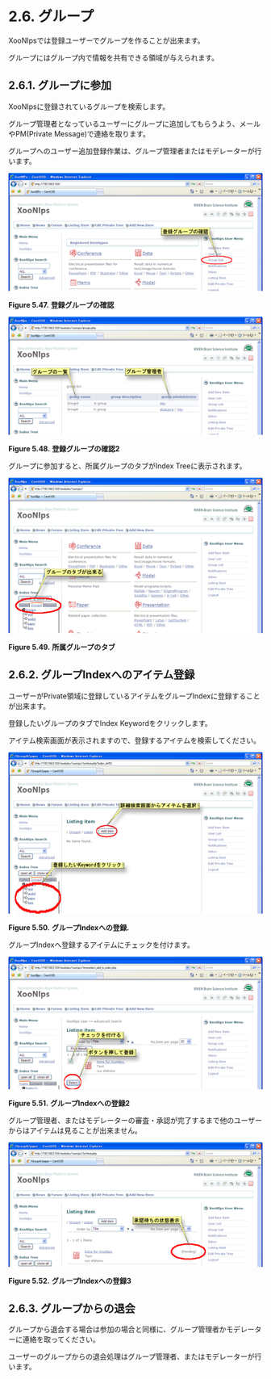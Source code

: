 # 2.6. グループ

XooNIpsでは登録ユーザーでグループを作ることが出来ます。

グループにはグループ内で情報を共有できる領域が与えられます。

## 2.6.1. **グループに参加** <a id="2-6-1-join-a-group"></a>

XooNIpsに登録されているグループを検索します。

グループ管理者となっているユーザーにグループに追加してもらうよう、メールやPM\(Private Message\)で連絡を取ります。

グループへのユーザー追加登録作業は、グループ管理者またはモデレーターが行います。

![Inquire registered groups](../../.gitbook/assets/xoonips-operate46.png)

**Figure 5.47.**  **登録グループの確認**

![Inquire registered groups 2](../../.gitbook/assets/xoonips-operate47.png)

**Figure 5.48.**  **登録グループの確認2**

 グループに参加すると、所属グループのタブがIndex Treeに表示されます。

![Group tab](../../.gitbook/assets/xoonips-operate48.png)

**Figure 5.49.**  **所属グループのタブ**

## 2.6.2. **グループIndexへのアイテム登録** <a id="2-6-2-item-registration-to-a-group-index"></a>

ユーザーがPrivate領域に登録しているアイテムをグループIndexに登録することが出来ます。

登録したいグループのタブでIndex Keywordをクリックします。

アイテム検索画面が表示されますので、登録するアイテムを検索してください。

![Register to a group index.](../../.gitbook/assets/xoonips-operate49.png)

**Figure 5.50.**  **グループIndexへの登録.**

 グループIndexへ登録するアイテムにチェックを付けます。

![Registration to a group index 2](../../.gitbook/assets/xoonips-operate50%20%281%29.png)

**Figure 5.51.**  **グループIndexへの登録2**

 グループ管理者、またはモデレーターの審査・承認が完了するまで他のユーザーからはアイテムは見ることが出来ません。

![Registration to a group index - 3](../../.gitbook/assets/xoonips-operate51.png)

**Figure 5.52.**  **グループIndexへの登録3**

## 2.6.3. **グループからの退会** <a id="2-6-3-resign-from-a-group"></a>

グループから退会する場合は参加の場合と同様に、グループ管理者かモデレーターに連絡を取ってください。

ユーザーのグループからの退会処理はグループ管理者、またはモデレーターが行います。

